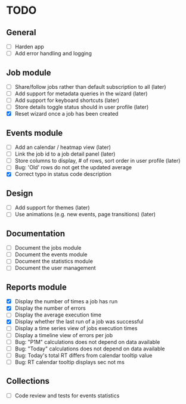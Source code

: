 # TODO

## General
- [ ] Harden app
- [ ] Add error handling and logging

## Job module
- [ ] Share/follow jobs rather than default subscription to all (later)
- [ ] Add support for metadata queries in the wizard (later)
- [ ] Add support for keyboard shortcuts (later)
- [ ] Store details toggle status should in user profile (later)
- [x] Reset wizard once a job has been created

## Events module
- [ ] Add an calendar / heatmap view (later)
- [ ] Link the job id to a job detail panel (later)
- [ ] Store columns to display, # of rows, sort order in user profile (later)
- [ ] Bug: 'Old' rows do not get the updated average
- [x] Correct typo in status code description

## Design
- [ ] Add support for themes (later)
- [ ] Use animations (e.g. new events, page transitions) (later)

## Documentation
- [ ] Document the jobs module
- [ ] Document the events module
- [ ] Document the statistics module
- [ ] Document the user management

## Reports module
- [x] Display the number of times a job has run
- [x] Display the number of errors
- [ ] Display the average execution time
- [x] Display whether the last run of a job was successful
- [ ] Display a time series view of jobs execution times
- [ ] Display a timeline view of errors per job
- [ ] Bug: "P1M" calculations does not depend on data available 
- [ ] Bug: "Today" calculations does not depend on data available 
- [ ] Bug: Today's total RT differs from calendar tooltip value
- [ ] Bug: RT calendar tooltip displays sec not ms

## Collections
- [ ] Code review and tests for events statistics
